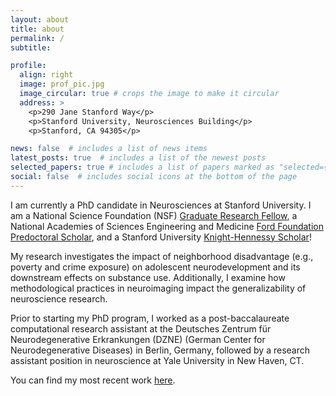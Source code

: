 ```yaml
---
layout: about
title: about
permalink: /
subtitle: 

profile:
  align: right
  image: prof_pic.jpg
  image_circular: true # crops the image to make it circular
  address: >
    <p>290 Jane Stanford Way</p>
    <p>Stanford University, Neurosciences Building</p>
    <p>Stanford, CA 94305</p>

news: false  # includes a list of news items
latest_posts: true  # includes a list of the newest posts
selected_papers: true # includes a list of papers marked as "selected={true}"
social: false  # includes social icons at the bottom of the page
---
```


I am currently a PhD candidate in Neurosciences at Stanford University. I am a National Science Foundation (NSF) [Graduate Research Fellow](https://www.nsf.gov/funding/opportunities/grfp-nsf-graduate-research-fellowship-program), a National Academies of Sciences Engineering and Medicine [Ford Foundation Predoctoral Scholar](https://www.nationalacademies.org/our-work/ford-foundation-fellowships), and a Stanford University [Knight-Hennessy Scholar](https://knight-hennessy.stanford.edu/scholars/2023-cohort)!

My research investigates the impact of neighborhood disadvantage (e.g., poverty and crime exposure) on adolescent neurodevelopment and its downstream effects on substance use. Additionally, I examine how methodological practices in neuroimaging impact the generalizability of neuroscience research.

Prior to starting my PhD program, I worked as a post-baccalaureate computational research assistant at the Deutsches Zentrum für Neurodegenerative Erkrankungen (DZNE) (German Center for Neurodegenerative Diseases) in Berlin, Germany, followed by a research assistant position in neuroscience at Yale University in New Haven, CT.

You can find my most recent work [here](https://scholar.google.com/citations?user=9Pp2QRsAAAAJ&hl=en&oi=ao).

